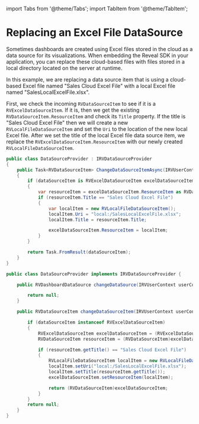 import Tabs from '@theme/Tabs';
import TabItem from '@theme/TabItem';

# Replacing an Excel File DataSource

Sometimes dashboards are created using Excel files stored in the cloud as a data source for its visualizations. When embedding the Reveal SDK in your application, you can replace these cloud-based files with files stored in a local directory located on the server at runtime.

In this example, we are replacing a data source item that is using a cloud-based Excel file named "Sales Cloud Excel File" with a local Excel file named "SalesLocalExcelFile.xlsx".

First, we check the incoming `RVDataSourceItem` to see if it is a `RVExcelDataSourceItem`. If it is, then we get the existing `RVDataSourceItem.ResourceItem` and check its `Title` property. If the title is "Sales Cloud Excel File" then we will create a new `RVLocalFileDataSourceItem` and set the `Uri` to the location of the new local Excel file. After we set the title of the local Excel file data source item, we replace the `RVExcelDataSourceItem.ResourceItem` with our newly created `RVLocalFileDataSourceItem`.

<Tabs groupId="code">
  <TabItem value="aspnet" label="ASP.NET" default>

```cs
public class DataSourceProvider : IRVDataSourceProvider
{
    public Task<RVDataSourceItem> ChangeDataSourceItemAsync(IRVUserContext userContext, string dashboardId, RVDataSourceItem dataSourceItem)
    {
        if (dataSourceItem is RVExcelDataSourceItem excelDataSourceItem)
        {
            var resourceItem = excelDataSourceItem.ResourceItem as RVDataSourceItem;
            if (resourceItem.Title == "Sales Cloud Excel File")
            {
                var localItem = new RVLocalFileDataSourceItem();
                localItem.Uri = "local:/SalesLocalExcelFile.xlsx";
                localItem.Title = resourceItem.Title;

                excelDataSourceItem.ResourceItem = localItem;
            }
        }

        return Task.FromResult(dataSourceItem);
    }
}
```

  </TabItem>

  <TabItem value="java" label="Java">

```java
public class DataSourceProvider implements IRVDataSourceProvider {

    public RVDashboardDataSource changeDataSource(IRVUserContext userContext, RVDashboardDataSource dataSource) {

        return null;
    }

    public RVDataSourceItem changeDataSourceItem(IRVUserContext userContext, String dashboardsID, RVDataSourceItem dataSourceItem) {

        if (dataSourceItem instanceof RVExcelDataSourceItem)
        {
            RVExcelDataSourceItem excelDataSourceItem = (RVExcelDataSourceItem)dataSourceItem;
            RVDataSourceItem resourceItem = (RVDataSourceItem)excelDataSourceItem.getResourceItem();

            if (resourceItem.getTitle() == "Sales Cloud Excel File")
            {
                RVLocalFileDataSourceItem localItem = new RVLocalFileDataSourceItem();
                localItem.setUri("local:/SalesLocalExcelFile.xlsx");
                localItem.setTitle(resourceItem.getTitle());
                excelDataSourceItem.setResourceItem(localItem);

                return (RVDataSourceItem)excelDataSourceItem;
            }
        }
        return null;
    }
}
```

  </TabItem>

</Tabs>
